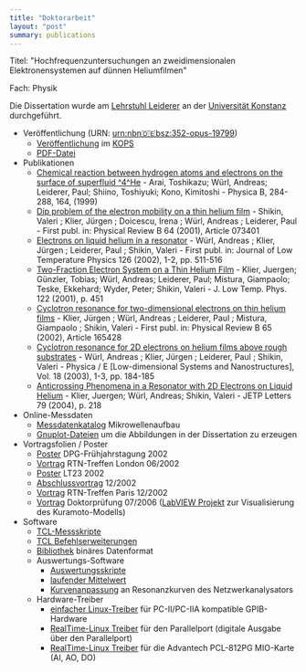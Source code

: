 ```yaml
---
title: "Doktorarbeit"
layout: "post"
summary: publications
---
```


Titel: "Hochfrequenzuntersuchungen an zweidimensionalen Elektronensystemen auf dünnen Heliumfilmen"

Fach: Physik 

Die Dissertation wurde am [Lehrstuhl Leiderer](http://cms.uni-konstanz.de/physik/leiderer/startseite/ "Opens external link in new window") an der [Universität Konstanz](http://www.uni-konstanz.de/ "Opens external link in new window") durchgeführt.

-   Veröffentlichung (URN: [urn:nbn:de:bsz:352-opus-19799](http://nbn-resolving.de/urn/resolver.pl?urn=urn:nbn:de:bsz:352-opus-19799 "Opens external link in new window"))
    -   [Veröffentlichung](http://kops.ub.uni-konstanz.de/handle/urn:nbn:de:bsz:352-opus-19799 "Opens external link in new window") im [KOPS](http://www.ub.uni-konstanz.de/kops/ "Opens external link in new window")
    -   [PDF-Datei](http://kops.uni-konstanz.de/bitstream/handle/123456789/4967/Dissertation_Andreas_Wuerl.pdf?sequence=1&isAllowed=y "Opens external link in new window")
-   Publikationen
    -   [Chemical reaction between hydrogen atoms and electrons on the surface of superfluid ^4^He](http://nbn-resolving.de/urn:nbn:de:bsz:352-opus-28379 "Opens external link in new window") - Arai, Toshikazu; Würl, Andreas; Leiderer, Paul; Shiino, Toshiyuki; Kono, Kimitoshi - Physica B, 284-288, 164, (1999)
    -   [Dip problem of the electron mobility on a thin helium film](http://nbn-resolving.de/urn:nbn:de:bsz:352-opus-27911 "Opens external link in new window") - Shikin, Valeri ; Klier, Jürgen ; Doicescu, Irena ; Würl, Andreas ; Leiderer, Paul - First publ. in: Physical Review B 64 (2001), Article 073401
    -   [Electrons on liquid helium in a resonator](http://nbn-resolving.de/urn:nbn:de:bsz:352-opus-27823 "Opens external link in new window") - Würl, Andreas ; Klier, Jürgen ; Leiderer, Paul ; Shikin, Valeri - First publ. in: Journal of Low Temperature Physics 126 (2002), 1-2, pp. 511-516
    -   [Two-Fraction Electron System on a Thin Helium Film](http://kops.ub.uni-konstanz.de/volltexte/2007/2834/pdf/290_jlowtempph_2001.pdf "Opens external link in new window") - Klier, Juergen; Günzler, Tobias; Würl, Andreas; Leiderer, Paul; Mistura, Giampaolo; Teske, Ekkehard; Wyder, Peter; Shikin, Valeri - J. Low Temp. Phys. 122 (2001), p. 451
    -   [Cyclotron resonance for two-dimensional electrons on thin helium films](http://nbn-resolving.de/urn:nbn:de:bsz:352-opus-27765 "Opens external link in new window") - Klier, Jürgen ; Würl, Andreas ; Leiderer, Paul ; Mistura, Giampaolo ; Shikin, Valeri - First publ. in: Physical Review B 65 (2002), Article 165428
    -   [Cyclotron resonance for 2D electrons on helium films above rough substrates](http://nbn-resolving.de/urn:nbn:de:bsz:352-opus-27498 "Opens external link in new window") - Würl, Andreas ; Klier, Jürgen ; Leiderer, Paul ; Shikin, Valeri - Physica / E [Low-dimensional Systems and Nanostructures], Vol. 18 (2003), 1-3, pp. 184-185
    -   [Anticrossing Phenomena in a Resonator with 2D Electrons on Liquid Helium](http://link.springer.com/article/10.1134%2F1.1738719) - Klier, Juergen; Würl, Andreas; Shikin, Valeri - JETP Letters 79 (2004), p. 218
-   Online-Messdaten
    -   [Messdatenkatalog](http://wuerl.net/diss/microwave/ "Opens external link in current window") Mikrowellenaufbau
    -   [Gnuplot-Dateien](http://wuerl.net/diss/gp/ "Opens external link in current window") um die Abbildungen in der Dissertation zu erzeugen
-   Vortragsfolien / Poster
    -   [Poster](http://wuerl.net/diss/talks/Poster_DPG_2002.pdf "Initiates file download") DPG-Frühjahrstagung 2002
    -   [Vortrag](http://wuerl.net/diss/talks/RTN2002_London_Andreas.pdf "Initiates file download") RTN-Treffen London 06/2002
    -   [Poster](http://wuerl.net/diss/talks/Poster_LT23_2002.pdf "Initiates file download") LT23 2002
    -   [Abschlussvortrag](http://wuerl.net/diss/talks/Abschlussvortrag_Andreas_Wuerl.pdf "Initiates file download") 12/2002
    -   [Vortrag](http://wuerl.net/diss/talks/RTN2002_Paris_Andreas.pdf "Initiates file download") RTN-Treffen Paris 12/2002
    -   [Vortrag](http://wuerl.net/diss/talks/Doktorpruefung_Andreas_Wuerl.pdf "Initiates file download") Doktorprüfung 07/2006 ([LabVIEW Projekt](http://www.wuerl.net/fileadmin/awuerl/diss/VIs.zip "VIs.zip (1.0 MB)") zur Visualisierung des Kuramoto-Modells)
-   Software
    -   [TCL-Messskripte](http://wuerl.net/diss/software/meas_scripts.tgz "Initiates file download")
    -   [TCL Befehlserweiterungen](http://wuerl.net/diss/software/tcl_meas.tgz "Initiates file download")
    -   [Bibliothek](http://wuerl.net/diss/software/rwadat.tgz "Initiates file download") binäres Datenformat
    -   Auswertungs-Software
        -   [Auswertungsskripte](http://wuerl.net/diss/software/analysis_scripts.tgz "Opens external link in new window")
        -   [laufender Mittelwert](http://wuerl.net/diss/software/smooth.tgz "Opens external link in new window")
        -   [Kurvenanpassung](http://wuerl.net/diss/software/hpna.tgz "Opens external link in new window") an Resonanzkurven des Netzwerkanalysators
    -   Hardware-Treiber
        -   [einfacher Linux-Treiber](http://wuerl.net/diss/software/gpib-pc2-pc2a.tgz "Opens external link in new window") für PC-II/PC-IIA kompatible GPIB-Hardware
        -   [RealTime-Linux Treiber](http://wuerl.net/diss/software/rtl_parport.tgz "Initiates file download") für den Parallelport (digitale Ausgabe über den Parallelport)
        -   [RealTime-Linux Treiber](http://wuerl.net/diss/software/rtl_pcl812pg.tgz "Initiates file download") für die Advantech PCL-812PG MIO-Karte (AI, AO, DO)